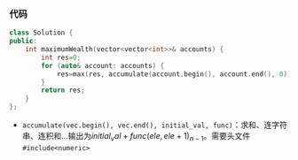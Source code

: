 ### 代码

```c++
class Solution {
public:
    int maximumWealth(vector<vector<int>>& accounts) {
        int res=0;
        for (auto& account: accounts) {
            res=max(res, accumulate(account.begin(), account.end(), 0));
        }
        return res;
    }
};
```

- `accumulate(vec.begin(), vec.end(), initial_val, func)`：求和、连字符串、连积和...输出为$initial_val+func(ele,ele+1)_{n-1}$。需要头文件`#include<numeric>`